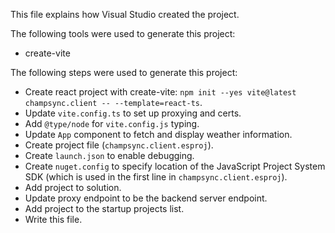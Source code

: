This file explains how Visual Studio created the project.

The following tools were used to generate this project:
- create-vite

The following steps were used to generate this project:
- Create react project with create-vite: `npm init --yes vite@latest champsync.client -- --template=react-ts`.
- Update `vite.config.ts` to set up proxying and certs.
- Add `@type/node` for `vite.config.js` typing.
- Update `App` component to fetch and display weather information.
- Create project file (`champsync.client.esproj`).
- Create `launch.json` to enable debugging.
- Create `nuget.config` to specify location of the JavaScript Project System SDK (which is used in the first line in `champsync.client.esproj`).
- Add project to solution.
- Update proxy endpoint to be the backend server endpoint.
- Add project to the startup projects list.
- Write this file.
